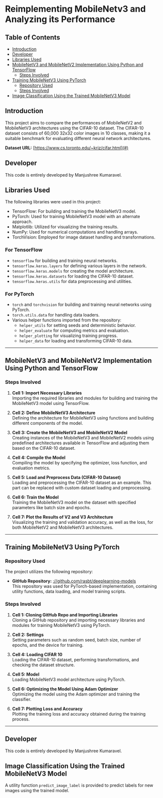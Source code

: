 # Reimplementing MobileNetv3 and Analyzing its Performance

## Table of Contents
- [Introduction](#introduction)
- [Developer](#developer)
- [Libraries Used](#libraries-used)
- [MobileNetV3 and MobileNetV2 Implementation Using Python and TensorFlow](#mobilenetv3-and-mobilenetv2-implementation-using-python-and-tensorflow)
  - [Steps Involved](#steps-involved)
- [Training MobileNetV3 Using PyTorch](#training-mobilenetv3-using-pytorch)
  - [Repository Used](#repository-used-1)
  - [Steps Involved](#steps-involved-1)
- [Image Classification Using the Trained MobileNetV3 Model](#image-classification-using-the-trained-mobilenetv3-model)

## Introduction
This project aims to compare the performances of MobileNetV2 and MobileNetV3 architectures using the CIFAR-10 dataset. The CIFAR-10 dataset consists of 60,000 32x32 color images in 10 classes, making it a suitable benchmark for evaluating different neural network architectures.

**Dataset URL:** [https://www.cs.toronto.edu/~kriz/cifar.html](#)

## Developer
This code is entirely developed by Manjushree Kumaravel.

## Libraries Used
The following libraries were used in this project:
- TensorFlow: For building and training the MobileNetV3 model.
- PyTorch: Used for training MobileNetV3 model with an alternate approach.
- Matplotlib: Utilized for visualizing the training results.
- NumPy: Used for numerical computations and handling arrays.
- TorchVision: Employed for image dataset handling and transformations.

### For TensorFlow 
- `tensorflow` for building and training neural networks.
- `tensorflow.keras.layers` for defining various layers in the network.
- `tensorflow.keras.models` for creating the model architecture.
- `tensorflow.keras.datasets` for loading the CIFAR-10 dataset.
- `tensorflow.keras.utils` for data preprocessing and utilities.

### For PyTorch 
- `torch` and `torchvision` for building and training neural networks using PyTorch.
- `torch.utils.data` for handling data loaders.
- Various helper functions imported from the repository:
    - `helper_utils` for setting seeds and deterministic behavior.
    - `helper_evaluate` for computing metrics and evaluation.
    - `helper_plotting` for visualizing training progress.
    - `helper_data` for loading and transforming CIFAR-10 data.

---

## MobileNetV3 and MobileNetV2 Implementation Using Python and TensorFlow
### Steps Involved
1. **Cell 1: Import Necessary Libraries**  
   Importing the required libraries and modules for building and training the MobileNetV3 model using TensorFlow.

2. **Cell 2: Define MobileNetV3 Architecture**  
   Defining the architecture for MobileNetV3 using functions and building different components of the model.

3. **Cell 3: Create the MobileNetV3 and MobileNetV2 Model**  
   Creating instances of the MobileNetV3 and MobileNetV2 models using predefined architectures available in TensorFlow and adjusting them based on the CIFAR-10 dataset.

4. **Cell 4: Compile the Model**  
   Compiling the model by specifying the optimizer, loss function, and evaluation metrics.

5. **Cell 5: Load and Preprocess Data (CIFAR-10 Dataset)**  
   Loading and preprocessing the CIFAR-10 dataset as an example. This part can be replaced with custom dataset loading and preprocessing.

6. **Cell 6: Train the Model**  
   Training the MobileNetV3 model on the dataset with specified parameters like batch size and epochs.

7. **Cell 7: Plot the Results of V2 and V3 Architecture**  
   Visualizing the training and validation accuracy, as well as the loss, for both MobileNetV2 and MobileNetV3 architectures.

---

## Training MobileNetV3 Using PyTorch

### Repository Used
The project utilizes the following repository:
- **GitHub Repository:** [://github.com/rasbt/deeplearning-models ](#)  
  This repository was used for PyTorch-based implementation, containing utility functions, data loading, and model training scripts.
### Steps Involved
1. **Cell 1: Cloning GitHub Repo and Importing Libraries**  
   Cloning a GitHub repository and importing necessary libraries and modules for training MobileNetV3 using PyTorch.

2. **Cell 2: Settings**  
   Setting parameters such as random seed, batch size, number of epochs, and the device for training.

3. **Cell 4: Loading CIFAR 10**  
   Loading the CIFAR-10 dataset, performing transformations, and checking the dataset structure.

4. **Cell 5: Model**  
   Loading MobileNetV3 model architecture using PyTorch.

5. **Cell 6: Optimizing the Model Using Adam Optimizer**  
   Optimizing the model using the Adam optimizer and training the classifier.

6. **Cell 7: Plotting Loss and Accuracy**  
   Plotting the training loss and accuracy obtained during the training process.

---
## Developer
This code is entirely developed by Manjushree Kumaravel.

## Image Classification Using the Trained MobileNetV3 Model
A utility function `predict_image_label` is provided to predict labels for new images using the trained model.
